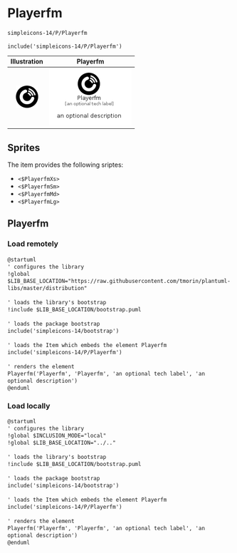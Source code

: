 # Playerfm


```text
simpleicons-14/P/Playerfm
```

```text
include('simpleicons-14/P/Playerfm')
```



| Illustration | Playerfm |
| :---: | :---: |
| ![illustration for Illustration](../../simpleicons-14/P/Playerfm.png) | ![illustration for Playerfm](../../simpleicons-14/P/Playerfm.Local.png) |



## Sprites
The item provides the following sriptes:

- `<$PlayerfmXs>`
- `<$PlayerfmSm>`
- `<$PlayerfmMd>`
- `<$PlayerfmLg>`





## Playerfm

### Load remotely
```plantuml
@startuml
' configures the library
!global $LIB_BASE_LOCATION="https://raw.githubusercontent.com/tmorin/plantuml-libs/master/distribution"

' loads the library's bootstrap
!include $LIB_BASE_LOCATION/bootstrap.puml

' loads the package bootstrap
include('simpleicons-14/bootstrap')

' loads the Item which embeds the element Playerfm
include('simpleicons-14/P/Playerfm')

' renders the element
Playerfm('Playerfm', 'Playerfm', 'an optional tech label', 'an optional description')
@enduml
```

### Load locally
```plantuml
@startuml
' configures the library
!global $INCLUSION_MODE="local"
!global $LIB_BASE_LOCATION="../.."

' loads the library's bootstrap
!include $LIB_BASE_LOCATION/bootstrap.puml

' loads the package bootstrap
include('simpleicons-14/bootstrap')

' loads the Item which embeds the element Playerfm
include('simpleicons-14/P/Playerfm')

' renders the element
Playerfm('Playerfm', 'Playerfm', 'an optional tech label', 'an optional description')
@enduml
```

